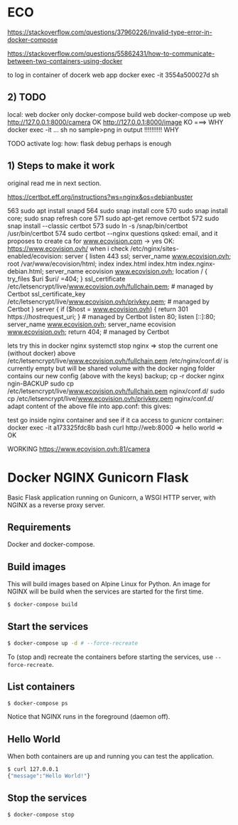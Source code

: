 # ECO
https://stackoverflow.com/questions/37960226/invalid-type-error-in-docker-compose

https://stackoverflow.com/questions/55862431/how-to-communicate-between-two-containers-using-docker

to log in container of docerk web app
docker exec -it 3554a500027d sh

## 2) TODO
local: web docker only
docker-compose build web
docker-compose up web
http://127.0.0.1:8000/camera OK
http://127.0.0.1:8000/image KO  ===> WHY
docker exec -it ... sh
no sample>png in output !!!!!!!!!! WHY

TODO activate log: how: flask debug perhaps is enough

## 1) Steps to make it work

original read me in next section.

https://certbot.eff.org/instructions?ws=nginx&os=debianbuster

  563  sudo apt install snapd
  564  sudo snap install core
  570  sudo snap install core; sudo snap refresh core
  571  sudo apt-get remove certbot
  572  sudo snap install --classic certbot
  573  sudo ln -s /snap/bin/certbot /usr/bin/certbot
  574  sudo certbot --nginx
  questions qsked: email, and it proposes to create ca for www.ecovision.com -> yes
  OK: https://www.ecovision.ovh/
  when i check /etc/nginx/sites-enabled/ecovision:
    server {
        listen              443 ssl;
            server_name         www.ecovision.ovh;	
            root /var/www/ecovision/html;
            index index.html index.htm index.nginx-debian.html;
            server_name ecovision www.ecovision.ovh;
            location / {
                    try_files $uri $uri/ =404;
            }
        ssl_certificate /etc/letsencrypt/live/www.ecovision.ovh/fullchain.pem; # managed by Certbot
        ssl_certificate_key /etc/letsencrypt/live/www.ecovision.ovh/privkey.pem; # managed by Certbot
    }
    server {
        if ($host = www.ecovision.ovh) {
            return 301 https://$host$request_uri;
        } # managed by Certbot
        listen 80;
        listen [::]:80;
        server_name         www.ecovision.ovh;
        server_name ecovision www.ecovision.ovh;
        return 404; # managed by Certbot


lets try this in docker nginx
systemctl stop nginx    => stop the current one (without docker) above
/etc/letsencrypt/live/www.ecovision.ovh/fullchain.pem
/etc/nginx/conf.d/ is currently empty but will be shared volume with the docker nging folder contains our new config (above with the keys)
backup; cp -r docker nginx ngin-BACKUP
sudo cp /etc/letsencrypt/live/www.ecovision.ovh/fullchain.pem nginx/conf.d/
sudo cp /etc/letsencrypt/live/www.ecovision.ovh/privkey.pem nginx/conf.d/
adapt content of the above file into app.conf: this gives:


test
go inside nginx container and see if it ca access to gunicnr container:
docker exec -it a173325fdc8b bash
    curl http://web:8000
        => hello world => OK


WORKING https://www.ecovision.ovh:81/camera

# Docker NGINX Gunicorn Flask

Basic Flask application running on Gunicorn, a WSGI HTTP server, with NGINX as a reverse proxy server.

## Requirements

Docker and docker-compose.

## Build images

This will build images based on Alpine Linux for Python. An image for NGINX will be build when the services are started for the first time.

```bash
$ docker-compose build
```
## Start the services

```bash
$ docker-compose up -d # --force-recreate
```

To (stop and) recreate the containers before starting the services, use `--force-recreate`.

## List containers 

```bash
$ docker-compose ps
```

Notice that NGINX runs in the foreground (daemon off).

## Hello World

When both containers are up and running you can test the application.

```bash
$ curl 127.0.0.1
{"message":"Hello World!"}
```

## Stop the services

```bash
$ docker-compose stop
```
